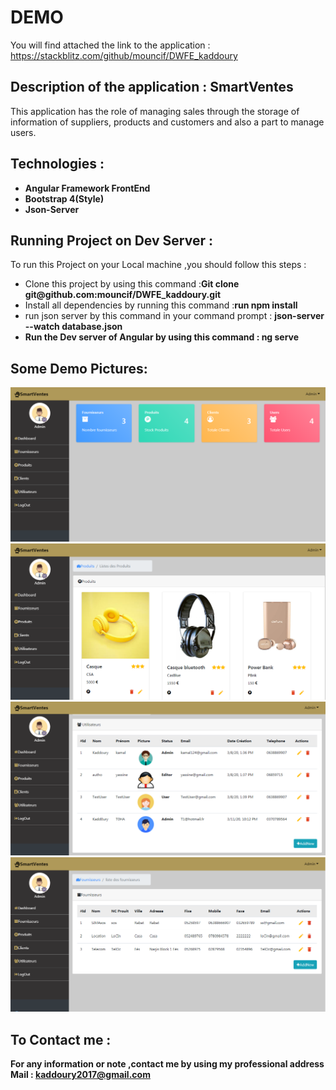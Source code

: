 # DEMO

You will find attached the link to the application : 
https://stackblitz.com/github/mouncif/DWFE_kaddoury

## Description of the application : SmartVentes
 
 This application has the role of managing sales through the storage of information of suppliers, products and customers and also a part to manage users.


## Technologies : 

<ul>
<li><strong>Angular Framework FrontEnd</strong></li>
<li><strong>Bootstrap 4(Style)</strong></li>
<li><strong>Json-Server</strong></li>
</ul>

## Running Project on Dev Server :

To run this Project on your Local machine ,you should follow this steps : 
<ul>
<li>Clone this project by using this command :<strong>Git clone git@github.com:mouncif/DWFE_kaddoury.git</strong></li>
<li>Install all dependencies by running this command :<strong>run npm install</strong></li>
<li>run json server by this command in your command prompt : <strong>json-server --watch database.json</strong</li>
<li>Run the Dev server of Angular by using this command :  <strong>ng serve</strong</li>
</ul>


## Some Demo Pictures:

<img src="https://github.com/mouncif/DWFE_kaddoury/blob/master/picturesDemopages/dashboard.PNG">
<img src="https://github.com/mouncif/DWFE_kaddoury/blob/master/picturesDemopages/product.PNG">
<img src="https://github.com/mouncif/DWFE_kaddoury/blob/master/picturesDemopages/users.PNG">
<img src="https://github.com/mouncif/DWFE_kaddoury/blob/master/picturesDemopages/fournisseur.PNG">



## To Contact me :

For any information or note ,contact me by using my professional address Mail : kaddoury2017@gmail.com





